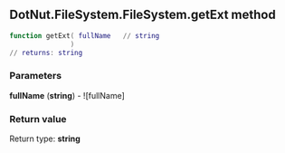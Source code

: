 ## DotNut.FileSystem.FileSystem.getExt method


```lua
function getExt( fullName   // string
               )
// returns: string
```


### Parameters

**fullName** (**string**) - ![fullName]

### Return value

Return type: **string**


